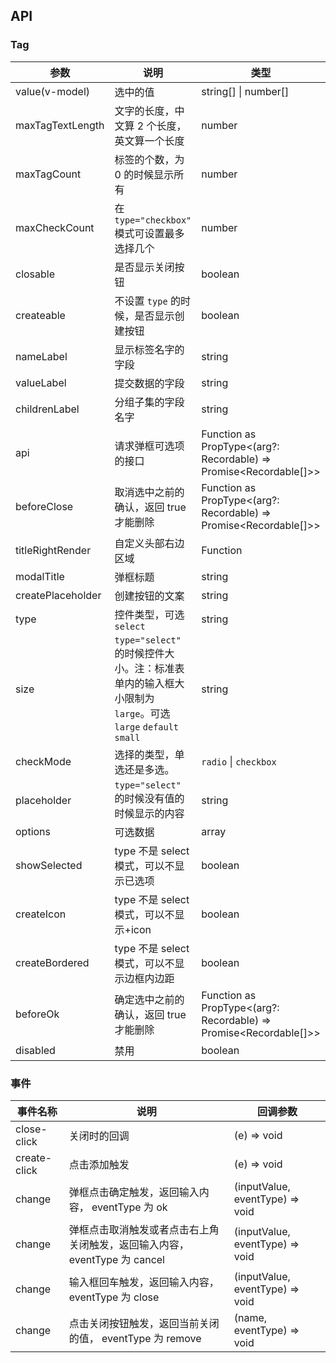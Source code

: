 ## API

### Tag

| 参数 | 说明 | 类型 | 默认值 | 版本 |
| --- | --- | --- | --- | --- |
| value(v-model) | 选中的值 | string[] \| number[] | - |  |
| maxTagTextLength | 文字的长度，中文算 2 个长度，英文算一个长度 | number | 4 |  |
| maxTagCount | 标签的个数，为 0 的时候显示所有 | number | 4 |  |
| maxCheckCount | 在 `type="checkbox"` 模式可设置最多选择几个 | number | - | 3.10.0 |
| closable | 是否显示关闭按钮 | boolean | true |  |
| createable | 不设置 `type` 的时候，是否显示创建按钮 | boolean | false |  |
| nameLabel | 显示标签名字的字段 | string | name |  |
| valueLabel | 提交数据的字段 | string | name |  |
| childrenLabel | 分组子集的字段名字 | string | children |  |
| api | 请求弹框可选项的接口 | Function as PropType<(arg?: Recordable) => Promise<Recordable[]>> | - |  |
| beforeClose | 取消选中之前的确认，返回 true 才能删除 | Function as PropType<(arg?: Recordable) => Promise<Recordable[]>> | - |  |
| titleRightRender | 自定义头部右边区域 | Function | - |  |
| modalTitle | 弹框标题 | string | 选择标签 |  |
| createPlaceholder | 创建按钮的文案 | string | 添加标签 |  |
| type | 控件类型，可选 `select` | string | - |  |
| size | `type="select"` 的时候控件大小。注：标准表单内的输入框大小限制为 `large`。可选 `large` `default` `small` | string | `default` |  |
| checkMode | 选择的类型，单选还是多选。 | `radio` \| `checkbox` | `checkbox` |  |
| placeholder | `type="select"` 的时候没有值的时候显示的内容 | string | - |  |
| options | 可选数据 | array | - | 3.26.0 |
| showSelected | type 不是 select 模式，可以不显示已选项 | boolean | true | 3.26.0 |
| createIcon | type 不是 select 模式，可以不显示+icon | boolean | true | 3.26.0 |
| createBordered | type 不是 select 模式，可以不显示边框内边距 | boolean | true | 3.26.0 |
| beforeOk | 确定选中之前的确认，返回 true 才能删除 | Function as PropType<(arg?: Recordable) => Promise<Recordable[]>> | - | 3.26.0 |
| disabled | 禁用 | boolean | - | 3.27.0 |

### 事件

| 事件名称 | 说明 | 回调参数 |
| --- | --- | --- |
| close-click | 关闭时的回调 | (e) => void |
| create-click | 点击添加触发 | (e) => void |
| change | 弹框点击确定触发，返回输入内容， eventType 为 ok | (inputValue, eventType) => void |
| change | 弹框点击取消触发或者点击右上角关闭触发，返回输入内容， eventType 为 cancel | (inputValue, eventType) => void |
| change | 输入框回车触发，返回输入内容， eventType 为 close | (inputValue, eventType) => void |
| change | 点击关闭按钮触发，返回当前关闭的值， eventType 为 remove | (name, eventType) => void |
